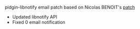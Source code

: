 pidgin-libnotify email patch based on Nicolas BENOIT's [patch](http://nbenoit.tuxfamily.org/projects/patches/pidgin-libnotify-email.patch)

* Updated libnotify API
* Fixed 0 email notification
